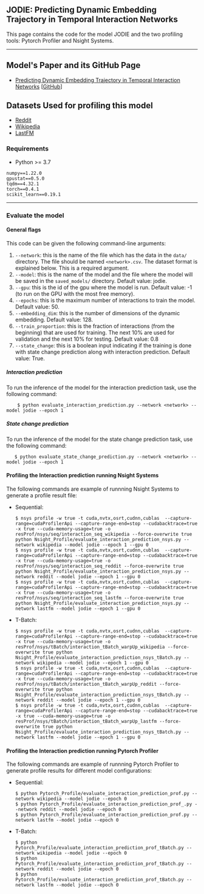 ## JODIE: Predicting Dynamic Embedding Trajectory in Temporal Interaction Networks
This page contains the code for the model JODIE and the two profiling tools: Pytorch Profiler and Nsight Systems.

---
## Model's Paper and its GitHub Page
- [Predicting Dynamic Embedding Trajectory in Temporal Interaction Networks](https://arxiv.org/abs/1908.01207) [[GitHub](https://github.com/srijankr/jodie)]

## Datasets Used for profiling this model
- [Reddit](http://snap.stanford.edu/jodie/reddit.csv)
- [Wikipedia](http://snap.stanford.edu/jodie/wikipedia.csv)
- [LastFM](http://snap.stanford.edu/jodie/lastfm.csv)



### Requirements
- Python >= 3.7
```{bash}
numpy==1.22.0
gpustat==0.5.0
tqdm==4.32.1
torch==0.4.1
scikit_learn==0.19.1
```
---

### Evaluate the model

#### General flags
This code can be given the following command-line arguments:
1. `--network`: this is the name of the file which has the data in the `data/` directory. The file should be named `<network>.csv`. The dataset format is explained below. This is a required argument. 
2. `--model`: this is the name of the model and the file where the model will be saved in the `saved_models/` directory. Default value: jodie.
3. `--gpu`: this is the id of the gpu where the model is run. Default value: -1 (to run on the GPU with the most free memory).
4. `--epochs`: this is the maximum number of interactions to train the model. Default value: 50.
5. `--embedding_dim`: this is the number of dimensions of the dynamic embedding. Default value: 128.
6. `--train_proportion`: this is the fraction of interactions (from the beginning) that are used for training. The next 10% are used for validation and the next 10% for testing. Default value: 0.8
7. `--state_change`: this is a boolean input indicating if the training is done with state change prediction along with interaction prediction. Default value: True.

##### Interaction prediction

To run the inference of the model for the interaction prediction task, use the following command:
```
    $ python evaluate_interaction_prediction.py --network <network> --model jodie --epoch 1
```

##### State change prediction

To run the inference of the model for the state change prediction task, use the following command:
```
   $ python evaluate_state_change_prediction.py --network <network> --model jodie --epoch 1
```

#### Profiling the Interaction prediction running Nsight Systems
The following commands are example of runnning Nsight Systems to generate a profile result file:
- Sequential:
    ```
    $ nsys profile -w true -t cuda,nvtx,osrt,cudnn,cublas  --capture-range=cudaProfilerApi --capture-range-end=stop --cudabacktrace=true -x true --cuda-memory-usage=true -o resProf/nsys/seq/interaction_seq_wikipedia --force-overwrite true python Nsight_Profile/evaluate_interaction_prediction_nsys.py --network wikipedia --model jodie --epoch 1 --gpu 0
    $ nsys profile -w true -t cuda,nvtx,osrt,cudnn,cublas  --capture-range=cudaProfilerApi --capture-range-end=stop --cudabacktrace=true -x true --cuda-memory-usage=true -o resProf/nsys/seq/interaction_seq_reddit --force-overwrite true python Nsight_Profile/evaluate_interaction_prediction_nsys.py --network reddit --model jodie --epoch 1 --gpu 0
    $ nsys profile -w true -t cuda,nvtx,osrt,cudnn,cublas  --capture-range=cudaProfilerApi --capture-range-end=stop --cudabacktrace=true -x true --cuda-memory-usage=true -o resProf/nsys/seq/interaction_seq_lastfm --force-overwrite true python Nsight_Profile/evaluate_interaction_prediction_nsys.py --network lastfm --model jodie --epoch 1 --gpu 0
    ```

- T-Batch:
    ```
    $ nsys profile -w true -t cuda,nvtx,osrt,cudnn,cublas  --capture-range=cudaProfilerApi --capture-range-end=stop --cudabacktrace=true -x true --cuda-memory-usage=true -o resProf/nsys/tBatch/interaction_tBatch_warpUp_wikipedia --force-overwrite true python Nsight_Profile/evaluate_interaction_prediction_nsys_tBatch.py --network wikipedia --model jodie --epoch 1 --gpu 0
    $ nsys profile -w true -t cuda,nvtx,osrt,cudnn,cublas  --capture-range=cudaProfilerApi --capture-range-end=stop --cudabacktrace=true -x true --cuda-memory-usage=true -o resProf/nsys/tBatch/interaction_tBatch_warpUp_reddit --force-overwrite true python Nsight_Profile/evaluate_interaction_prediction_nsys_tBatch.py --network reddit --model jodie --epoch 1 --gpu 0
    $ nsys profile -w true -t cuda,nvtx,osrt,cudnn,cublas  --capture-range=cudaProfilerApi --capture-range-end=stop --cudabacktrace=true -x true --cuda-memory-usage=true -o resProf/nsys/tBatch/interaction_tBatch_warpUp_lastfm --force-overwrite true python Nsight_Profile/evaluate_interaction_prediction_nsys_tBatch.py --network lastfm --model jodie --epoch 1 --gpu 0
    ```



#### Profiling the Interaction prediction running Pytorch Profiler
The following commands are example of runnning Pytorch Profiler to generate profile results for different model configurations:
- Sequential:

    ```
    $ python Pytorch_Profile/evaluate_interaction_prediction_prof.py --network wikipedia --model jodie --epoch 0
    $ python Pytorch_Profile/evaluate_interaction_prediction_prof_.py --network reddit --model jodie --epoch 0
    $ python Pytorch_Profile/evaluate_interaction_prediction_prof.py --network lastfm --model jodie --epoch 0
    ```
- T-Batch:
    ```
    $ python Pytorch_Profile/evaluate_interaction_prediction_prof_tBatch.py --network wikipedia --model jodie --epoch 0
    $ python Pytorch_Profile/evaluate_interaction_prediction_prof_tBatch.py --network reddit --model jodie --epoch 0
    $ python Pytorch_Profile/evaluate_interaction_prediction_prof_tBatch.py --network lastfm --model jodie --epoch 0

    ```